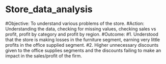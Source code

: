 # Store_data_analysis
#Objective: To understand various problems of the store.
#Action: Understanding the data, checking for missing values, checking sales vs profit, profit by category and profit by region.
#Outcome: 
#1. Understood that the store is making losses in the furniture segment, earning very little profits in the office supplied segment.
#2. Higher unnecessary discounts given to the office supplies segments and the discounts failing to make an impact in the sales/profit of the firm.
